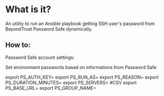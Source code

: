 # What is it?
An utility to run an Ansible playbook getting SSH user's password from BeyondTrust Password Safe dynamically.
## How to:
Password Safe account settings:

Set environment passwords based on informations from Password Safe

export PS_AUTH_KEY=
export PS_RUN_AS=
export PS_REASON=
export PS_DURATION_MINUTES=
export PS_SERVERS= #CSV
export PS_BASE_URL=
export PS_GROUP_NAME=

